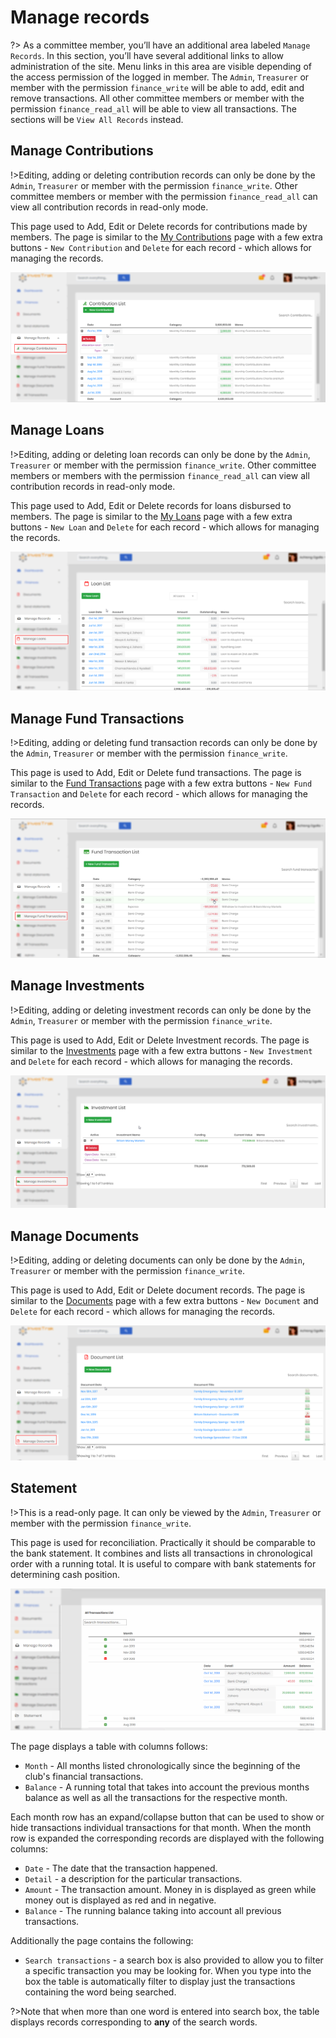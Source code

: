 # Manage records

?> As a committee member, you’ll have an additional area labeled `Manage Records`. In this section, you’ll have several additional links to allow administration of the site. Menu links in this area are visible depending of the access permission of the logged in member. The `Admin`, `Treasurer` or member with the permission `finance_write` will be able to add, edit and remove transactions. All other committee members or member with the permission `finance_read_all` will be able to view all transactions. The sections will be `View All Records` instead.

## Manage Contributions

!>Editing, adding or deleting contribution records can only be done by the `Admin`, `Treasurer` or member with the permission `finance_write`. Other committee members or member with the permission `finance_read_all` can view all contribution records in read-only mode.

This page used to Add, Edit or Delete records for contributions made by members. The page is similar to the [My Contributions](finances.md#my-contributions) page with a few extra buttons - `New Contribution` and `Delete` for each record - which allows for managing the records.

![alt text](images/6.2_Manage_Contributions.png "manage contributions page")


## Manage Loans

!>Editing, adding or deleting loan records can only be done by the `Admin`, `Treasurer` or member with the permission `finance_write`. Other committee members or members with the permission `finance_read_all` can view all contribution records in read-only mode.

This page used to Add, Edit or Delete records for loans disbursed to members. The page is similar to the [My Loans](finances.md#my-loans) page with a few extra buttons - `New Loan` and `Delete` for each record - which allows for managing the records.

![alt text](images/6.3_Manage_Loans.png "manage loans page")

## Manage Fund Transactions

!>Editing, adding or deleting fund transaction records can only be done by the `Admin`, `Treasurer` or member with the permission `finance_write`.

This page is used to Add, Edit or Delete fund transactions. The page is similar to the [Fund Transactions](finances.md#fund-transactions) page with a few extra buttons - `New Fund Transaction` and `Delete` for each record - which allows for managing the records.

![alt text](images/6.4_Manage_Fund_Transactions.png "manage fund transactions page")

## Manage Investments

!>Editing, adding or deleting investment records can only be done by the `Admin`, `Treasurer` or member with the permission `finance_write`.

This page is used to Add, Edit or Delete Investment records. The page is similar to the [Investments](finances.md#manage-investments) page with a few extra buttons - `New Investment` and `Delete` for each record - which allows for managing the records.

![alt text](images/6.5_Manage_Investments.png "manage investments page")

## Manage Documents

!>Editing, adding or deleting documents can only be done by the `Admin`, `Treasurer` or member with the permission `finance_write`.

This page is used to Add, Edit or Delete document records. The page is similar to the [Documents](documents.md) page with a few extra buttons - `New Document` and `Delete` for each record - which allows for managing the records.

![alt text](images/6.6_Manage_Documents.png "manage documents page")

## Statement

!>This is a read-only page. It can only be viewed by the `Admin`, `Treasurer` or member with the permission `finance_write`.

This page is used for reconciliation. Practically it should be comparable to the bank statement. It combines and lists all transactions in chronological order with a running total. It is useful to compare with bank statements for determining cash position.

![alt text](images/6.7_All_transactions.png "statement")

The page displays a table with columns follows:

- `Month` - All months listed chronologically since the beginning of the club's financial transactions.
- `Balance` - A running total that takes into account the previous months balance as well as all the transactions for the respective month.

Each month row has an expand/collapse button that can be used to show or hide transactions individual transactions for that month. When the month row is expanded the corresponding records are displayed with the following columns:

- `Date` - The date that the transaction happened.
- `Detail` - a description for the particular transactions.
- `Amount` - The transaction amount. Money in is displayed as green while money out is displayed as red and in negative.
- `Balance` - The running balance taking into account all previous transactions.

Additionally the page contains the following:
- `Search transactions` - a search box is also provided to allow you to filter a specific transaction you may be looking for. When you type into the box the table is automatically filter to display just the transactions containing the word being searched.

?>Note that when more than one word is entered into search box, the table displays records corresponding to **any** of the search words.

